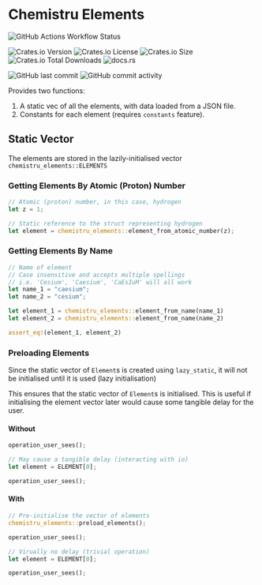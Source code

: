 # Chemistru Elements

![GitHub Actions Workflow Status](https://img.shields.io/github/actions/workflow/status/Ross-Morgan/chemistru/elements.yml?style=for-the-badge)

![Crates.io Version](https://img.shields.io/crates/v/chemistru-elements?style=for-the-badge)
![Crates.io License](https://img.shields.io/crates/l/chemistru-elements?style=for-the-badge)
![Crates.io Size](https://img.shields.io/crates/size/chemistru-elements?style=for-the-badge)
![Crates.io Total Downloads](https://img.shields.io/crates/d/chemistru-elements?style=for-the-badge)
![docs.rs](https://img.shields.io/docsrs/chemistru-elements?style=for-the-badge)

![GitHub last commit](https://img.shields.io/github/last-commit/Ross-Morgan/chemistru-elements?display_timestamp=author&style=for-the-badge)
![GitHub commit activity](https://img.shields.io/github/commit-activity/w/Ross-Morgan/chemistru-elements?style=for-the-badge)

Provides two functions:

1. A static vec of all the elements, with data loaded from a JSON file.
2. Constants for each element (requires `constants` feature).

## Static Vector

The elements are stored in the lazily-initialised vector `chemistru_elements::ELEMENTS`

### Getting Elements By Atomic (Proton) Number

```rust
// Atomic (proton) number, in this case, hydrogen
let z = 1;

// Static reference to the struct representing hydrogen
let element = chemistru_elements::element_from_atomic_number(z);
```

### Getting Elements By Name

```rust
// Name of element
// Case insensitive and accepts multiple spellings
// i.e. 'Cesium', 'Caesium', 'CaEsIuM' will all work
let name_1 = "caesium";
let name_2 = "cesium";

let element_1 = chemistru_elements::element_from_name(name_1)
let element_2 = chemistru_elements::element_from_name(name_2)

assert_eq!(element_1, element_2)
```

### Preloading Elements

Since the static vector of `Element`s is created using `lazy_static`, it will not be initialised until it is used (lazy initialisation)

This ensures that the static vector of `Element`s is initialised. This is useful if initialising the element vector later would cause some tangible delay for the user.

#### Without

```rust
operation_user_sees();

// May cause a tangible delay (interacting with io)
let element = ELEMENT[0];

operation_user_sees();
```

#### With

```rust
// Pre-initialise the vector of elements
chemistru_elements::preload_elements();

operation_user_sees();

// Virually no delay (trivial operation)
let element = ELEMENT[0];

operation_user_sees();
```
